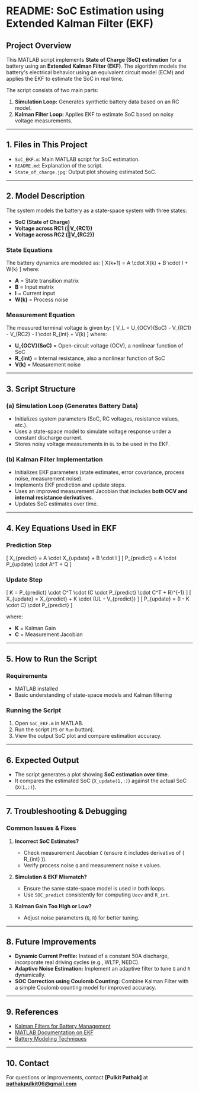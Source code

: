 # README: SoC Estimation using Extended Kalman Filter (EKF)

## **Project Overview**
This MATLAB script implements **State of Charge (SoC) estimation** for a battery using an **Extended Kalman Filter (EKF)**. The algorithm models the battery's electrical behavior using an equivalent circuit model (ECM) and applies the EKF to estimate the SoC in real time.

The script consists of two main parts:
1. **Simulation Loop:** Generates synthetic battery data based on an RC model.
2. **Kalman Filter Loop:** Applies EKF to estimate SoC based on noisy voltage measurements.

---

## **1. Files in This Project**
- `SoC_EKF.m`: Main MATLAB script for SoC estimation.
- `README.md`: Explanation of the script.
- `State_of_charge.jpg`: Output plot showing estimated SoC.

---

## **2. Model Description**
The system models the battery as a state-space system with three states:
- **SoC (State of Charge)**
- **Voltage across RC1 (V_{RC1})**
- **Voltage across RC2 (V_{RC2})**

### **State Equations**
The battery dynamics are modeled as:
\[
    X(k+1) = A \cdot X(k) + B \cdot I + W(k)
\]
where:
- **A** = State transition matrix
- **B** = Input matrix
- **I** = Current input
- **W(k)** = Process noise

### **Measurement Equation**
The measured terminal voltage is given by:
\[
    V_L = U_{OCV}(SoC) - V_{RC1} - V_{RC2} - I \cdot R_{int} + V(k)
\]
where:
- **U_{OCV}(SoC)** = Open-circuit voltage (OCV), a nonlinear function of SoC
- **R_{int}** = Internal resistance, also a nonlinear function of SoC
- **V(k)** = Measurement noise

---

## **3. Script Structure**
### **(a) Simulation Loop (Generates Battery Data)**
- Initializes system parameters (SoC, RC voltages, resistance values, etc.).
- Uses a state-space model to simulate voltage response under a constant discharge current.
- Stores noisy voltage measurements in `UL` to be used in the EKF.

### **(b) Kalman Filter Implementation**
- Initializes EKF parameters (state estimates, error covariance, process noise, measurement noise).
- Implements EKF prediction and update steps.
- Uses an improved measurement Jacobian that includes **both OCV and internal resistance derivatives**.
- Updates SoC estimates over time.

---

## **4. Key Equations Used in EKF**
### **Prediction Step**
\[
    X_{predict} = A \cdot X_{update} + B \cdot I
\]
\[
    P_{predict} = A \cdot P_{update} \cdot A^T + Q
\]

### **Update Step**
\[
    K = P_{predict} \cdot C^T \cdot (C \cdot P_{predict} \cdot C^T + R)^{-1}
\]
\[
    X_{update} = X_{predict} + K \cdot (UL - V_{predict})
\]
\[
    P_{update} = (I - K \cdot C) \cdot P_{predict}
\]

where:
- **K** = Kalman Gain
- **C** = Measurement Jacobian

---

## **5. How to Run the Script**
### **Requirements**
- MATLAB installed
- Basic understanding of state-space models and Kalman filtering

### **Running the Script**
1. Open `SoC_EKF.m` in MATLAB.
2. Run the script (`F5` or `Run` button).
3. View the output SoC plot and compare estimation accuracy.

---

## **6. Expected Output**
- The script generates a plot showing **SoC estimation over time**.
- It compares the estimated SoC (`X_update(1,:)`) against the actual SoC (`X(1,:)`).

---

## **7. Troubleshooting & Debugging**
### **Common Issues & Fixes**
1. **Incorrect SoC Estimates?**
   - Check measurement Jacobian `C` (ensure it includes derivative of \( R_{int} \)).
   - Verify process noise `Q` and measurement noise `R` values.

2. **Simulation & EKF Mismatch?**
   - Ensure the same state-space model is used in both loops.
   - Use `SOC_predict` consistently for computing `Uocv` and `R_int`.

3. **Kalman Gain Too High or Low?**
   - Adjust noise parameters (`Q`, `R`) for better tuning.

---

## **8. Future Improvements**
- **Dynamic Current Profile:** Instead of a constant 50A discharge, incorporate real driving cycles (e.g., WLTP, NEDC).
- **Adaptive Noise Estimation:** Implement an adaptive filter to tune `Q` and `R` dynamically.
- **SOC Correction using Coulomb Counting:** Combine Kalman Filter with a simple Coulomb counting model for improved accuracy.

---

## **9. References**
- [Kalman Filters for Battery Management](https://ieeexplore.ieee.org/document/7438630)
- [MATLAB Documentation on EKF](https://www.mathworks.com/help/control/ref/extendedkalmanfilter.html)
- [Battery Modeling Techniques](https://www.sciencedirect.com/science/article/pii/S0378775317303986)

---

## **10. Contact**
For questions or improvements, contact **[Pulkit Pathak]** at **pathakpulkit06@gmail.com**

